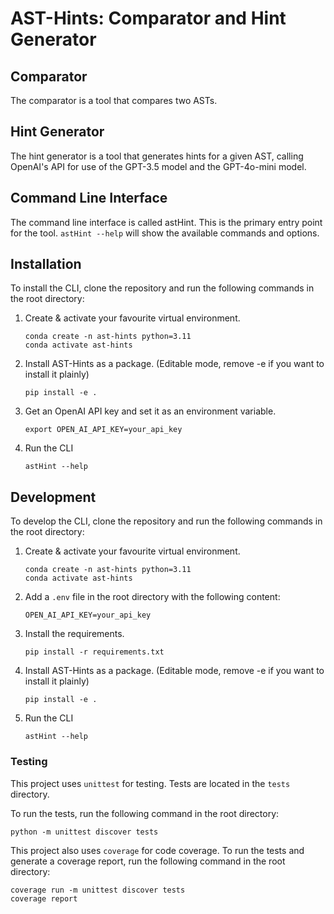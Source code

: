 # AST-Hints: Comparator and Hint Generator

## Comparator

The comparator is a tool that compares two ASTs.

## Hint Generator

The hint generator is a tool that generates hints for a given AST, calling OpenAI's API for use of the GPT-3.5 model and
the GPT-4o-mini model.

## Command Line Interface

The command line interface is called astHint.
This is the primary entry point for the tool.
``
astHint --help
``
will show the available commands and options.

## Installation

To install the CLI, clone the repository and run the following commands in the root directory:

1. Create & activate your favourite virtual environment.
   ```
   conda create -n ast-hints python=3.11
   conda activate ast-hints
   ```
2. Install AST-Hints as a package. (Editable mode, remove -e if you want to install it plainly)
   ```
   pip install -e .
   ```
3. Get an OpenAI API key and set it as an environment variable.
   ```
   export OPEN_AI_API_KEY=your_api_key
   ```
4. Run the CLI
   ```
   astHint --help
   ```

## Development

To develop the CLI, clone the repository and run the following commands in the root directory:

1. Create & activate your favourite virtual environment.
   ```
   conda create -n ast-hints python=3.11
   conda activate ast-hints
   ```
2. Add a `.env` file in the root directory with the following content:
   ```
   OPEN_AI_API_KEY=your_api_key
   ```
3. Install the requirements.
   ```
   pip install -r requirements.txt
   ```
4. Install AST-Hints as a package. (Editable mode, remove -e if you want to install it plainly)
   ```
   pip install -e .
   ```
5. Run the CLI
   ```
   astHint --help
   ```

### Testing

This project uses `unittest` for testing. Tests are located in the `tests` directory.

To run the tests, run the following command in the root directory:

```
python -m unittest discover tests
```

This project also uses `coverage` for code coverage. To run the tests and generate a coverage report, run the following
command in the root directory:

```
coverage run -m unittest discover tests
coverage report
```




